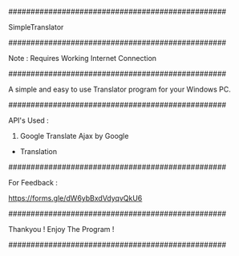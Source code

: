 #################################################

SimpleTranslator

#################################################

Note : Requires Working Internet Connection

#################################################

A simple and easy to use Translator program
for your Windows PC.

#################################################

API's Used :

1) Google Translate Ajax by Google
 - Translation

#################################################

For Feedback :

https://forms.gle/dW6ybBxdVdyqvQkU6

#################################################

Thankyou ! Enjoy The Program !

#################################################
